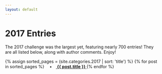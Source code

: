 ```yaml
---
layout: default
---
```


# 2017 Entries

The 2017 challenge was the largest yet, featuring nearly 700 entries! They are all listed below, along with author comments. Enjoy!

<p>
{% assign sorted_pages = (site.categories.2017 | sort: 'title') %}
  {% for post in sorted_pages %}
      <strong>&emsp;•&emsp;<a href="{{ post.url }}">
        {{ post.title }}
      </a></strong>
  {% endfor %}
</p>
